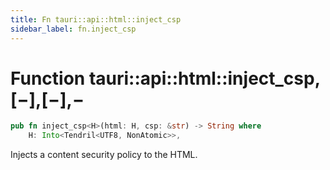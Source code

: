 ```yaml
---
title: Fn tauri::api::html::inject_csp
sidebar_label: fn.inject_csp
---
```


# Function tauri::api::html::inject_csp,\[−],\[−],−

```rs
pub fn inject_csp<H>(html: H, csp: &str) -> String where
    H: Into<Tendril<UTF8, NonAtomic>>, 
```

Injects a content security policy to the HTML.
